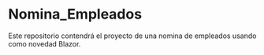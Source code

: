 # Nomina_Empleados
Este repositorio contendrá el proyecto de una nomina de empleados usando como novedad Blazor.
